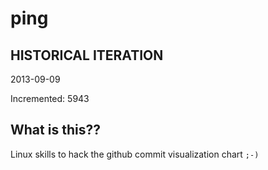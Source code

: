 # ping

## HISTORICAL ITERATION
2013-09-09

Incremented: 5943

## What is this?? 
Linux skills to hack the github commit visualization chart `;-)`
